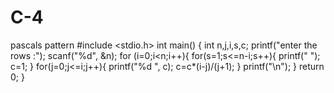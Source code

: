 # C-4
pascals pattern
#include <stdio.h>
int main()
{
    int n,j,i,s,c;
    printf("enter the rows :");
    scanf("%d", &n);
    for (i=0;i<n;i++){
        for(s=1;s<=n-i;s++){
           printf(" ");
           c=1;
        }
        for(j=0;j<=i;j++){ 
           printf("%d ", c);
           c=c*(i-j)/(j+1);
        }
        printf("\n");
    }
    return 0;
}
